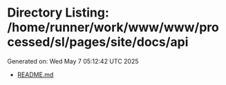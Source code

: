 # Directory Listing: /home/runner/work/www/www/processed/sl/pages/site/docs/api
Generated on: Wed May  7 05:12:42 UTC 2025

- [README.md](README.md)
